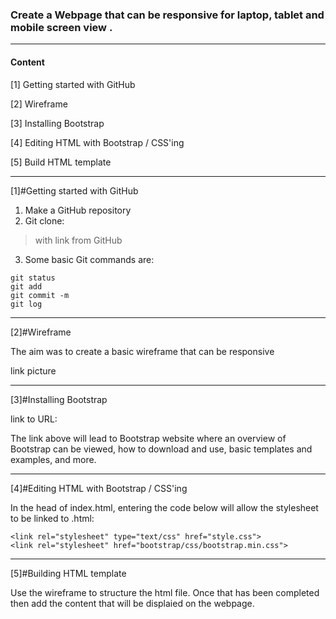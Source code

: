 ### Create a Webpage that can be responsive for laptop, tablet and mobile screen view . 
---

#### Content

[1] Getting started with GitHub

[2] Wireframe

[3] Installing Bootstrap

[4] Editing HTML with Bootstrap / CSS'ing

[5] Build HTML template
___

[1]#Getting started with GitHub

1. Make a GitHub repository
2. Git clone:
 > with link from GitHub
3. Some basic Git commands are:
```
git status
git add
git commit -m
git log
```
____

[2]#Wireframe

The aim was to create a basic wireframe that can be responsive 

link picture

____

[3]#Installing Bootstrap

link to URL:

The link above will lead to Bootstrap website where an overview of Bootstrap can be viewed, how to download and use, basic templates and examples, and more.

____

[4]#Editing HTML with Bootstrap / CSS'ing

In the head of index.html, entering the code below will allow the stylesheet to be linked to .html:
```
<link rel="stylesheet" type="text/css" href="style.css">
<link rel="stylesheet" href="bootstrap/css/bootstrap.min.css">
```
____

[5]#Building HTML template

Use the wireframe to structure the html file. Once that has been completed then add the content that will be displaied on the webpage.
